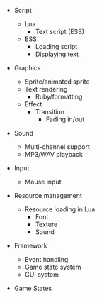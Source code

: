   * Script
    * Lua
      * Text script (ESS)
    * ESS
      * Loading script
      * Displaying text

  * Graphics
    * Sprite/animated sprite
    * Text rendering
      * Ruby/formatting
    * Effect
      * Transition
        * Fading in/out

  * Sound
    * Multi-channel support
    * MP3/WAV playback

  * Input
    * Mouse input

  * Resource management
    * Resource loading in Lua
      * Font
      * Texture
      * Sound

  * Framework
    * Event handling
    * Game state system
    * GUI system

  * Game States